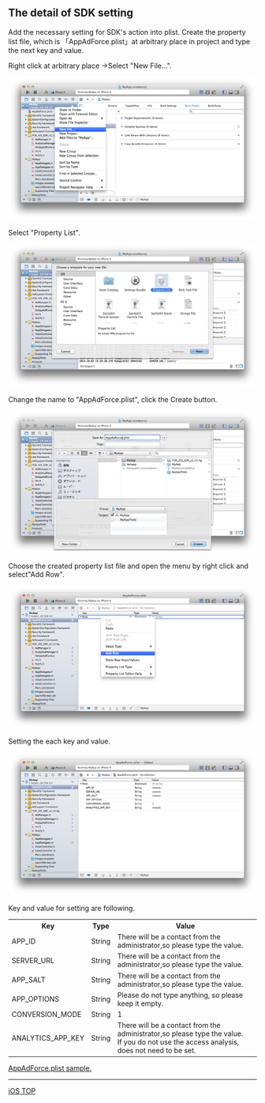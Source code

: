 ## The detail of SDK setting

Add the necessary setting for SDK's action into plist. Create the property list file, which is 「AppAdForce.plist」at arbitrary place in project and type the next key and value.

Right click at arbitrary place →Select "New File...".

![SDK setting 01](./img01.png)

Select "Property List".

![SDK setting 02](./img02.png)

Change the name to "AppAdForce.plist", click the Create button.

![SDK setting 03](./img03.png)

Choose the created property list file and open the menu by right click and select"Add Row".

![SDK setting 04](./img04.png)

Setting the each key and value.

![SDK setting 05](./img05.png)

Key and value for setting are following.

<table>
<tr>
  <th>Key</th>
  <th>Type</th>
  <th>Value</th>
</tr>
<tr>
  <td>APP_ID</td>
  <td>String</td>
  <td>There will be a contact from the administrator,so please type the value. </td>
</tr>
<tr>
  <td>SERVER_URL</td>
  <td>String</td>
  <td>There will be a contact from the administrator,so please type the value. </td>
</tr>
<tr>
  <td>APP_SALT</td>
  <td>String</td>
  <td>There will be a contact from the administrator,so please type the value. </td>
</tr>
<tr>
  <td>APP_OPTIONS</td>
  <td>String</td>
  <td>Please do not type anything, so please keep it empty.</td>
</tr>
<tr>
  <td>CONVERSION_MODE</td>
  <td>String</td>
  <td>1</td>
</tr>
<tr>
  <td>ANALYTICS_APP_KEY</td>
  <td>String</td>
  <td>There will be a contact from the administrator,so please type the value. <br />If you do not use the access analysis, does not need to be set.</td>
</tr>
</table>

[AppAdForce.plist sample.](/lang/ja/doc/integration/ios/config_plist/AppAdForce.plist)

---
[iOS TOP](/lang/ja/doc/integration/ios/README.md)
